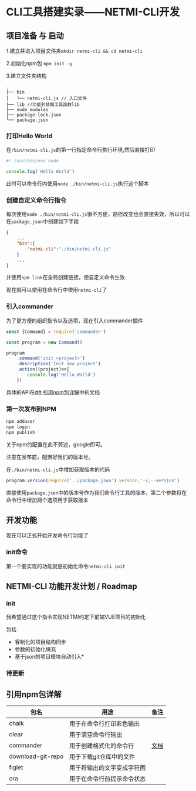 # CLI工具搭建实录——NETMI-CLI开发

## 项目准备 与 启动
1.建立并进入项目文件夹```mkdir netmi-cli && cd netmi-cli```

2.初始化npm包 ```npm init -y```

3.建立文件夹结构
```shell
.
├── bin
│   └── netmi-cli.js // 入口文件
├── lib //功能封装和工具函数lib
├── node_modules
├── package-lock.json
└── package.json
``` 

### 打印Hello World
在```/bin/netmi-cli.js```的第一行指定命令行执行环境,然后直接打印

```javascript
#! /usr/bin/env node

console.log('Hello World')
```

此时可以命令行内使用```node ./bin/netmi-cli.js```执行这个脚本

### 创建自定义命令行指令
每次使用```node ./bin/netmi-cli.js```很不方便，路径改变也会直接失效，所以可以在```package.json```中创建如下字段

```json
{
    ...
    "bin":{
        "netmi-cli":"./bin/netmi-cli.js"
    }
    ...
}

```

并使用```npm link```在全局创建链接，使自定义命令生效

现在就可以使用在命令行中使用```netmi-cli```了

### 引入commander
为了更方便的组织指令以及选项，现在引入commander插件

```javascript
const {Command} = require('commander')

const program = new Command()

program
    .command('init <project>')
    .description('Init new project')
    .action((project)=>{
        console.log('Hello World')
    })
```

具体的API在[## 引用npm包详解](#引用npm包详解)中的文档

### 第一次发布到NPM

```javascript
npm adduser
npm login
npm publish
```
关于npm的配置在此不赘述，google即可。

注意在发布前，配置好我们的版本号。

在```./bin/netmi-cli.js```中增加获取版本的代码

```javascript
program.version(require('../package.json').version,'-v,--version')
```

直接使用```package.json```中的版本号作为我们命令行工具的版本，第二个参数将在命令行中增加两个选项用于获取版本

## 开发功能

现在可以正式开始开发命令行功能了
### init命令

第一个要实现的功能就是初始化命令```netmi-cli init```



## NETMI-CLI 功能开发计划 / Roadmap

### init 

我希望通过这个指令实现NETMI约定下前端VUE项目的初始化

包括

- 客制化的项目结构同步
- 参数的初始化填充
- 基于json的项目模块自动引入*

### 待更新

## 引用npm包详解

| 包名              | 用途                       | 备注 |
| ----------------- | -------------------------- | ---- |
| chalk             | 用于在命令行打印彩色输出   |      |
| clear             | 用于清空命令行输出         |      |
| commander         | 用于创建格式化的命令行     | [文档](https://github.com/tj/commander.js/blob/HEAD/Readme_zh-CN.md)     |
| download-git-repo | 用于下载git仓库中的文件    |      |
| figlet            | 用于将输出的文字变成字符画 |      |
| ora               | 用于在命令行前提示命令状态 |      |
